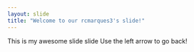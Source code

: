 ```yaml
---
layout: slide
title: "Welcome to our rcmarques3's slide!"
---
```

This is my awesome slide slide
Use the left arrow to go back!
